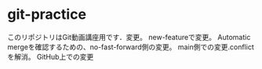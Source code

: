# git-practice
このリポジトリはGit動画講座用です．変更。
new-featureで変更。
Automatic mergeを確認するための、no-fast-forward側の変更。
main側での変更.conflictを解消。
GitHub上での変更
